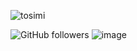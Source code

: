![tosimi](https://common.image.cf.marpple.co/files/u_24801/2024/11/original/8190287602f8ee0b9448eb6318e2464f4561d6641.png?q=80&w=360&f=webp)

![GitHub followers](https://img.shields.io/github/followers/dongyeopleehere?style=social)
![image](https://github.com/user-attachments/assets/3710d14b-ffd3-43aa-8fda-5e32a031c3d0)
